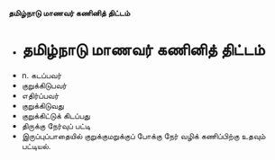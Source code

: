 **தமிழ்நாடு மாணவர் கணினித் திட்டம்**
- # தமிழ்நாடு மாணவர் கணினித் திட்டம்
- n. கடப்பவர்
- குறுக்கிடுபவர்
- எதிர்ப்பவர்
- குறுக்கிடுவது
- குறுக்கிட்டுக் கிடப்பது
- திருக்கு நேர்வுப் பட்டி
- இருப்புப்பாதையில் குறுக்குமறுக்குப் போக்கு நேர் வழிக் கணிப்பிற்கு உதவும் பட்டியல்.

